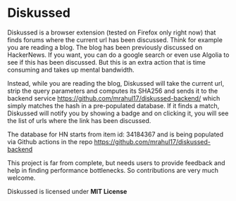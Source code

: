 # Diskussed

Diskussed is a browser extension (tested on Firefox only right now) that finds forums where the current url has been discussed.
Think for example you are reading a blog. The blog has been previously discussed on HackerNews. If you want, you can do a google search or even use Algolia to see if this has been discussed. But this is an extra action that is time consuming and takes up mental bandwidth.

Instead, while you are reading the blog, Diskussed will take the current url, strip the query parameters and computes its SHA256 and sends it to the backend service https://github.com/mrahul17/diskussed-backend/  which simply matches the hash in a pre-populated database. If it finds a match, Diskussed will notify you by showing a badge and on clicking it, you will see the list of urls where the link has been discussed.


The database for HN starts from item id: 34184367 and is being populated via Github actions in the repo https://github.com/mrahul17/diskussed-backend


This project is far from complete, but needs users to provide feedback and help in finding performance bottlenecks. So contributions are very much welcome.



Diskussed is licensed under **MIT License**
